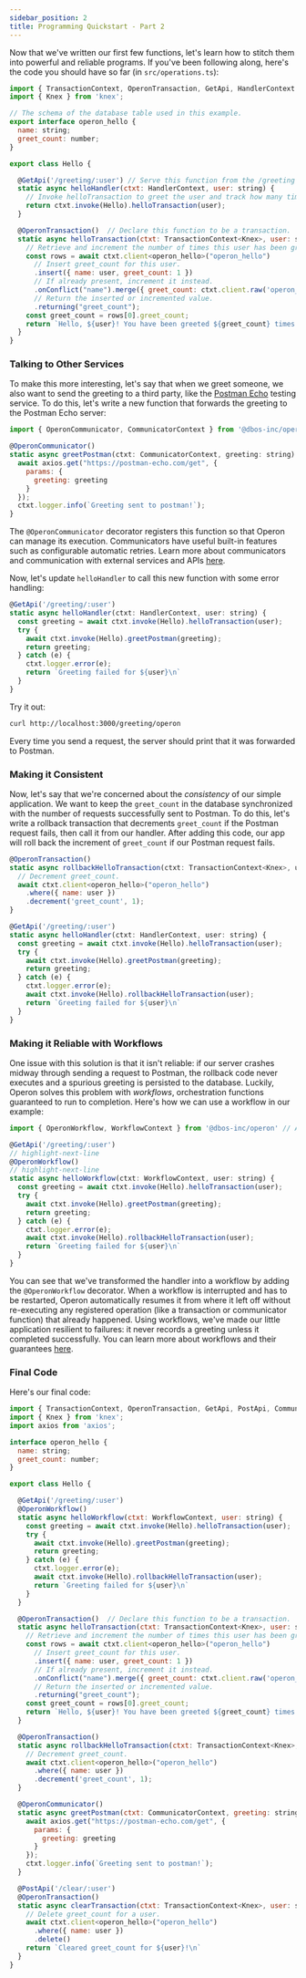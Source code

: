 ```yaml
---
sidebar_position: 2
title: Programming Quickstart - Part 2
---
```


Now that we've written our first few functions, let's learn how to stitch them into powerful and reliable programs.
If you've been following along, here's the code you should have so far (in `src/operations.ts`):

```javascript
import { TransactionContext, OperonTransaction, GetApi, HandlerContext } from '@dbos-inc/operon'
import { Knex } from 'knex';

// The schema of the database table used in this example.
export interface operon_hello {
  name: string;
  greet_count: number;
}

export class Hello {

  @GetApi('/greeting/:user') // Serve this function from the /greeting endpoint with 'user' as a path parameter
  static async helloHandler(ctxt: HandlerContext, user: string) {
    // Invoke helloTransaction to greet the user and track how many times they've been greeted.
    return ctxt.invoke(Hello).helloTransaction(user);
  }

  @OperonTransaction()  // Declare this function to be a transaction.
  static async helloTransaction(ctxt: TransactionContext<Knex>, user: string) {
    // Retrieve and increment the number of times this user has been greeted.
    const rows = await ctxt.client<operon_hello>("operon_hello")
      // Insert greet_count for this user.
      .insert({ name: user, greet_count: 1 })
      // If already present, increment it instead.
      .onConflict("name").merge({ greet_count: ctxt.client.raw('operon_hello.greet_count + 1') })
      // Return the inserted or incremented value.
      .returning("greet_count");               
    const greet_count = rows[0].greet_count;
    return `Hello, ${user}! You have been greeted ${greet_count} times.\n`;
  }
}

```

### Talking to Other Services

To make this more interesting, let's say that when we greet someone, we also want to send the greeting to a third party, like the [Postman Echo](https://postman-echo.com/) testing service.
To do this, let's write a new function that forwards the greeting to the Postman Echo server:

```javascript
import { OperonCommunicator, CommunicatorContext } from '@dbos-inc/operon' // Add these to your imports

@OperonCommunicator()
static async greetPostman(ctxt: CommunicatorContext, greeting: string) {
  await axios.get("https://postman-echo.com/get", {
    params: {
      greeting: greeting
    }
  });
  ctxt.logger.info(`Greeting sent to postman!`);
}
```

The `@OperonCommunicator` decorator registers this function so that Operon can manage its execution.
Communicators have useful built-in features such as configurable automatic retries.
Learn more about communicators and communication with external services and APIs [here](../tutorials/communicator-tutorial).

Now, let's update `helloHandler` to call this new function with some error handling:

```javascript
@GetApi('/greeting/:user')
static async helloHandler(ctxt: HandlerContext, user: string) {
  const greeting = await ctxt.invoke(Hello).helloTransaction(user);
  try {
    await ctxt.invoke(Hello).greetPostman(greeting);
    return greeting;
  } catch (e) {
    ctxt.logger.error(e);
    return `Greeting failed for ${user}\n`
  }
}
```

Try it out:

```bash
curl http://localhost:3000/greeting/operon
```

Every time you send a request, the server should print that it was forwarded to Postman.

### Making it Consistent

Now, let's say that we're concerned about the _consistency_ of our simple application.
We want to keep the `greet_count` in the database synchronized with the number of requests successfully sent to Postman.
To do this, let's write a rollback transaction that decrements `greet_count` if the Postman request fails, then call it from our handler.
After adding this code, our app will roll back the increment of `greet_count` if our Postman request fails.

```javascript
@OperonTransaction()
static async rollbackHelloTransaction(ctxt: TransactionContext<Knex>, user: string) {
  // Decrement greet_count.
  await ctxt.client<operon_hello>("operon_hello")
    .where({ name: user })
    .decrement('greet_count', 1);
}

@GetApi('/greeting/:user')
static async helloHandler(ctxt: HandlerContext, user: string) {
  const greeting = await ctxt.invoke(Hello).helloTransaction(user);
  try {
    await ctxt.invoke(Hello).greetPostman(greeting);
    return greeting;
  } catch (e) {
    ctxt.logger.error(e);
    await ctxt.invoke(Hello).rollbackHelloTransaction(user);
    return `Greeting failed for ${user}\n`
  }
}
```

### Making it Reliable with Workflows

One issue with this solution is that it isn't reliable: if our server crashes midway through sending a request to Postman, the rollback code never executes and a spurious greeting is persisted to the database.
Luckily, Operon solves this problem with _workflows_, orchestration functions guaranteed to run to completion.
Here's how we can use a workflow in our example:

```javascript
import { OperonWorkflow, WorkflowContext } from '@dbos-inc/operon' // Add these to your imports

@GetApi('/greeting/:user')
// highlight-next-line
@OperonWorkflow()
// highlight-next-line
static async helloWorkflow(ctxt: WorkflowContext, user: string) {
  const greeting = await ctxt.invoke(Hello).helloTransaction(user);
  try {
    await ctxt.invoke(Hello).greetPostman(greeting);
    return greeting;
  } catch (e) {
    ctxt.logger.error(e);
    await ctxt.invoke(Hello).rollbackHelloTransaction(user);
    return `Greeting failed for ${user}\n`
  }
}
```

You can see that we've transformed the handler into a workflow by adding the `@OperonWorkflow` decorator.
When a workflow is interrupted and has to be restarted, Operon automatically resumes it from where it left off without re-executing any registered operation (like a transaction or communicator function) that already happened.
Using workflows, we've made our little application resilient to failures: it never records a greeting unless it completed successfully.
You can learn more about workflows and their guarantees [here](../tutorials/workflow-tutorial).

### Final Code

Here's our final code:

```javascript
import { TransactionContext, OperonTransaction, GetApi, PostApi, CommunicatorContext, OperonCommunicator, OperonWorkflow, WorkflowContext } from '@dbos-inc/operon'
import { Knex } from 'knex';
import axios from 'axios';

interface operon_hello {
  name: string;
  greet_count: number;
}

export class Hello {

  @GetApi('/greeting/:user')
  @OperonWorkflow()
  static async helloWorkflow(ctxt: WorkflowContext, user: string) {
    const greeting = await ctxt.invoke(Hello).helloTransaction(user);
    try {
      await ctxt.invoke(Hello).greetPostman(greeting);
      return greeting;
    } catch (e) {
      ctxt.logger.error(e);
      await ctxt.invoke(Hello).rollbackHelloTransaction(user);
      return `Greeting failed for ${user}\n`
    }
  }

  @OperonTransaction()  // Declare this function to be a transaction.
  static async helloTransaction(ctxt: TransactionContext<Knex>, user: string) {
    // Retrieve and increment the number of times this user has been greeted.
    const rows = await ctxt.client<operon_hello>("operon_hello")
      // Insert greet_count for this user.
      .insert({ name: user, greet_count: 1 })
      // If already present, increment it instead.
      .onConflict("name").merge({ greet_count: ctxt.client.raw('operon_hello.greet_count + 1') })
      // Return the inserted or incremented value.
      .returning("greet_count");
    const greet_count = rows[0].greet_count;
    return `Hello, ${user}! You have been greeted ${greet_count} times.\n`;
  }

  @OperonTransaction()
  static async rollbackHelloTransaction(ctxt: TransactionContext<Knex>, user: string) {
    // Decrement greet_count.
    await ctxt.client<operon_hello>("operon_hello")
      .where({ name: user })
      .decrement('greet_count', 1);
  }

  @OperonCommunicator()
  static async greetPostman(ctxt: CommunicatorContext, greeting: string) {
    await axios.get("https://postman-echo.com/get", {
      params: {
        greeting: greeting
      }
    });
    ctxt.logger.info(`Greeting sent to postman!`);
  }

  @PostApi('/clear/:user')
  @OperonTransaction()
  static async clearTransaction(ctxt: TransactionContext<Knex>, user: string) {
    // Delete greet_count for a user.
    await ctxt.client<operon_hello>("operon_hello")
      .where({ name: user })
      .delete()
    return `Cleared greet_count for ${user}!\n`
  }
}

```
